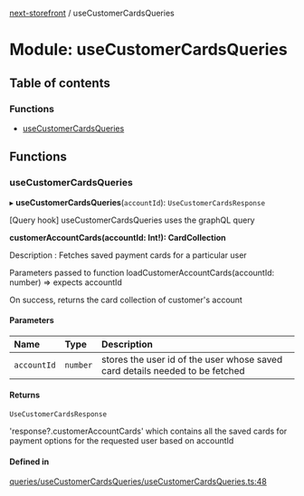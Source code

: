 [next-storefront](../README.md) / useCustomerCardsQueries

# Module: useCustomerCardsQueries

## Table of contents

### Functions

- [useCustomerCardsQueries](useCustomerCardsQueries.md#usecustomercardsqueries)

## Functions

### useCustomerCardsQueries

▸ **useCustomerCardsQueries**(`accountId`): `UseCustomerCardsResponse`

[Query hook] useCustomerCardsQueries uses the graphQL query

<b>customerAccountCards(accountId: Int!): CardCollection</b>

Description : Fetches saved payment cards for a particular user

Parameters passed to function loadCustomerAccountCards(accountId: number) => expects accountId

On success, returns the card collection of customer's account

#### Parameters

| Name        | Type     | Description                                                                  |
| :---------- | :------- | :--------------------------------------------------------------------------- |
| `accountId` | `number` | stores the user id of the user whose saved card details needed to be fetched |

#### Returns

`UseCustomerCardsResponse`

'response?.customerAccountCards' which contains all the saved cards for payment options for the requested user based on accountId

#### Defined in

[queries/useCustomerCardsQueries/useCustomerCardsQueries.ts:48](https://github.com/KiboSoftware/nextjs-storefront/blob/973d553/hooks/queries/useCustomerCardsQueries/useCustomerCardsQueries.ts#L48)
